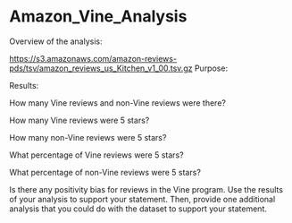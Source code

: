 # Amazon_Vine_Analysis


Overview of the analysis:

https://s3.amazonaws.com/amazon-reviews-pds/tsv/amazon_reviews_us_Kitchen_v1_00.tsv.gz
Purpose:

Results: 

How many Vine reviews and non-Vine reviews were there?


How many Vine reviews were 5 stars? 

How many non-Vine reviews were 5 stars?

What percentage of Vine reviews were 5 stars? 

What percentage of non-Vine reviews were 5 stars?

Is there any positivity bias for reviews in the Vine program. Use the results of your analysis to support your statement. Then, provide one additional analysis that you could do with the dataset to support your statement.
